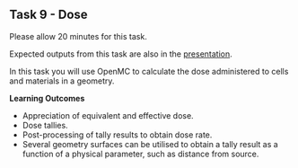 
## Task 9 - Dose

Please allow 20 minutes for this task.

Expected outputs from this task are also in the [presentation](https://slides.com/neutronics_workshop/neutronics_workshop#/10).

In this task you will use OpenMC to calculate the dose administered to cells and materials in a geometry.

**Learning Outcomes**

- Appreciation of equivalent and effective dose.
- Dose tallies.
- Post-processing of tally results to obtain dose rate.
- Several geometry surfaces can be utilised to obtain a tally result as a function of a physical parameter, such as distance from source.
